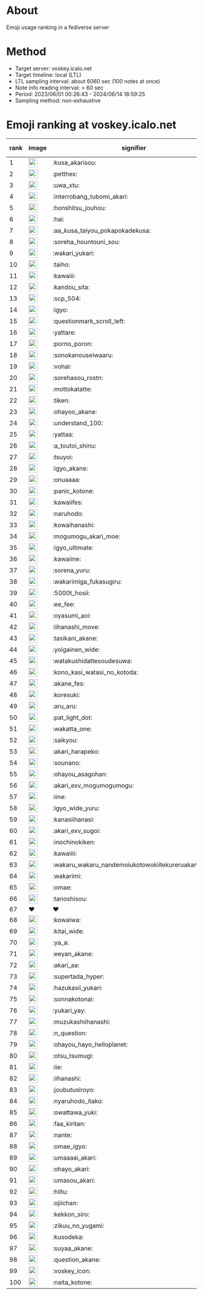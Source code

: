 # About
Emoji usage ranking in a fediverse server

# Method
- Target server: voskey.icalo.net
- Target timeline: local (LTL)
- LTL sampling interval: about 6060 sec (100 notes at once)
- Note info reading interval: > 60 sec
- Period: 2023/06/01 00:26:43 - 2024/06/14 18:59:25 
- Sampling method: non-exhaustive

# Emoji ranking at voskey.icalo.net

|rank|image|signifier|type|frequency score|
|----|----|----|----|----|
|1|<img height="24" src="https://voskey.icalo.net/emoji/kusa_akarisou.webp">|:kusa_akarisou:|custom|27383|
|2|<img height="24" src="https://voskey.icalo.net/emoji/petthex.webp">|:petthex:|custom|19132|
|3|<img height="24" src="https://voskey.icalo.net/emoji/uwa_xtu.webp">|:uwa_xtu:|custom|11498|
|4|<img height="24" src="https://voskey.icalo.net/emoji/interrobang_tubomi_akari.webp">|:interrobang_tubomi_akari:|custom|10008|
|5|<img height="24" src="https://voskey.icalo.net/emoji/honshitsu_jouhou.webp">|:honshitsu_jouhou:|custom|8652|
|6|<img height="24" src="https://voskey.icalo.net/emoji/hai.webp">|:hai:|custom|7610|
|7|<img height="24" src="https://voskey.icalo.net/emoji/aa_kusa_taiyou_pokapokadekusa.webp">|:aa_kusa_taiyou_pokapokadekusa:|custom|7241|
|8|<img height="24" src="https://voskey.icalo.net/emoji/soreha_hountouni_sou.webp">|:soreha_hountouni_sou:|custom|6801|
|9|<img height="24" src="https://voskey.icalo.net/emoji/wakari_yukari.webp">|:wakari_yukari:|custom|6637|
|10|<img height="24" src="https://voskey.icalo.net/emoji/taiho.webp">|:taiho:|custom|6534|
|11|<img height="24" src="https://voskey.icalo.net/emoji/kawaiii.webp">|:kawaiii:|custom|5742|
|12|<img height="24" src="https://voskey.icalo.net/emoji/kandou_sita.webp">|:kandou_sita:|custom|5640|
|13|<img height="24" src="https://voskey.icalo.net/emoji/scp_504.webp">|:scp_504:|custom|5540|
|14|<img height="24" src="https://voskey.icalo.net/emoji/igyo.webp">|:igyo:|custom|4380|
|15|<img height="24" src="https://voskey.icalo.net/emoji/questionmark_scroll_left.webp">|:questionmark_scroll_left:|custom|4231|
|16|<img height="24" src="https://voskey.icalo.net/emoji/yattare.webp">|:yattare:|custom|4211|
|17|<img height="24" src="https://voskey.icalo.net/emoji/porno_poron.webp">|:porno_poron:|custom|4184|
|18|<img height="24" src="https://voskey.icalo.net/emoji/sonokanouseiwaaru.webp">|:sonokanouseiwaaru:|custom|3952|
|19|<img height="24" src="https://voskey.icalo.net/emoji/vohai.webp">|:vohai:|custom|3917|
|20|<img height="24" src="https://voskey.icalo.net/emoji/sorehasou_rostn.webp">|:sorehasou_rostn:|custom|3808|
|21|<img height="24" src="https://voskey.icalo.net/emoji/mottokatatte.webp">|:mottokatatte:|custom|3679|
|22|<img height="24" src="https://voskey.icalo.net/emoji/tiken.webp">|:tiken:|custom|3517|
|23|<img height="24" src="https://voskey.icalo.net/emoji/ohayoo_akane.webp">|:ohayoo_akane:|custom|3435|
|24|<img height="24" src="https://voskey.icalo.net/emoji/understand_100.webp">|:understand_100:|custom|3406|
|25|<img height="24" src="https://voskey.icalo.net/emoji/yattaa.webp">|:yattaa:|custom|3285|
|26|<img height="24" src="https://voskey.icalo.net/emoji/a_toutoi_shinu.webp">|:a_toutoi_shinu:|custom|3085|
|27|<img height="24" src="https://voskey.icalo.net/emoji/tsuyoi.webp">|:tsuyoi:|custom|2979|
|28|<img height="24" src="https://voskey.icalo.net/emoji/igyo_akane.webp">|:igyo_akane:|custom|2943|
|29|<img height="24" src="https://voskey.icalo.net/emoji/onuaaaa.webp">|:onuaaaa:|custom|2932|
|30|<img height="24" src="https://voskey.icalo.net/emoji/panic_kotone.webp">|:panic_kotone:|custom|2852|
|31|<img height="24" src="https://voskey.icalo.net/emoji/kawaiifes.webp">|:kawaiifes:|custom|2805|
|32|<img height="24" src="https://voskey.icalo.net/emoji/naruhodo.webp">|:naruhodo:|custom|2686|
|33|<img height="24" src="https://voskey.icalo.net/emoji/kowaihanashi.webp">|:kowaihanashi:|custom|2646|
|34|<img height="24" src="https://voskey.icalo.net/emoji/mogumogu_akari_moe.webp">|:mogumogu_akari_moe:|custom|2639|
|35|<img height="24" src="https://voskey.icalo.net/emoji/igyo_ultimate.webp">|:igyo_ultimate:|custom|2601|
|36|<img height="24" src="https://voskey.icalo.net/emoji/kawaiine.webp">|:kawaiine:|custom|2469|
|37|<img height="24" src="https://voskey.icalo.net/emoji/sorena_yuru.webp">|:sorena_yuru:|custom|2403|
|38|<img height="24" src="https://voskey.icalo.net/emoji/wakarimiga_fukasugiru.webp">|:wakarimiga_fukasugiru:|custom|2386|
|39|<img height="24" src="https://voskey.icalo.net/emoji/5000t_hosii.webp">|:5000t_hosii:|custom|2379|
|40|<img height="24" src="https://voskey.icalo.net/emoji/ee_fee.webp">|:ee_fee:|custom|2367|
|41|<img height="24" src="https://voskey.icalo.net/emoji/oyasumi_aoi.webp">|:oyasumi_aoi:|custom|2317|
|42|<img height="24" src="https://voskey.icalo.net/emoji/iihanashi_move.webp">|:iihanashi_move:|custom|2308|
|43|<img height="24" src="https://voskey.icalo.net/emoji/tasikani_akane.webp">|:tasikani_akane:|custom|2121|
|44|<img height="24" src="https://voskey.icalo.net/emoji/yoigainen_wide.webp">|:yoigainen_wide:|custom|2106|
|45|<img height="24" src="https://voskey.icalo.net/emoji/watakushidattesoudesuwa.webp">|:watakushidattesoudesuwa:|custom|2041|
|46|<img height="24" src="https://voskey.icalo.net/emoji/kono_kasi_watasi_no_kotoda.webp">|:kono_kasi_watasi_no_kotoda:|custom|1987|
|47|<img height="24" src="https://voskey.icalo.net/emoji/akane_fes.webp">|:akane_fes:|custom|1961|
|48|<img height="24" src="https://voskey.icalo.net/emoji/koresuki.webp">|:koresuki:|custom|1952|
|49|<img height="24" src="https://voskey.icalo.net/emoji/aru_aru.webp">|:aru_aru:|custom|1951|
|50|<img height="24" src="https://voskey.icalo.net/emoji/pat_light_dot.webp">|:pat_light_dot:|custom|1947|
|51|<img height="24" src="https://voskey.icalo.net/emoji/wakatta_one.webp">|:wakatta_one:|custom|1936|
|52|<img height="24" src="https://voskey.icalo.net/emoji/saikyou.webp">|:saikyou:|custom|1871|
|53|<img height="24" src="https://voskey.icalo.net/emoji/akari_harapeko.webp">|:akari_harapeko:|custom|1863|
|54|<img height="24" src="https://voskey.icalo.net/emoji/sounano.webp">|:sounano:|custom|1855|
|55|<img height="24" src="https://voskey.icalo.net/emoji/ohayou_asagohan.webp">|:ohayou_asagohan:|custom|1829|
|56|<img height="24" src="https://voskey.icalo.net/emoji/akari_exv_mogumogumogu.webp">|:akari_exv_mogumogumogu:|custom|1780|
|57|<img height="24" src="https://voskey.icalo.net/emoji/iine.webp">|:iine:|custom|1717|
|58|<img height="24" src="https://voskey.icalo.net/emoji/igyo_wide_yuru.webp">|:igyo_wide_yuru:|custom|1700|
|59|<img height="24" src="https://voskey.icalo.net/emoji/kanasiihanasi.webp">|:kanasiihanasi:|custom|1597|
|60|<img height="24" src="https://voskey.icalo.net/emoji/akari_exv_sugoi.webp">|:akari_exv_sugoi:|custom|1582|
|61|<img height="24" src="https://voskey.icalo.net/emoji/inochinokiken.webp">|:inochinokiken:|custom|1579|
|62|<img height="24" src="https://voskey.icalo.net/emoji/kawaiiii.webp">|:kawaiiii:|custom|1548|
|63|<img height="24" src="https://voskey.icalo.net/emoji/wakaru_wakaru_nandemoiukotowokiitekureruakanetyan.webp">|:wakaru_wakaru_nandemoiukotowokiitekureruakanetyan:|custom|1546|
|64|<img height="24" src="https://voskey.icalo.net/emoji/wakarimi.webp">|:wakarimi:|custom|1532|
|65|<img height="24" src="https://voskey.icalo.net/emoji/omae.webp">|:omae:|custom|1515|
|66|<img height="24" src="https://voskey.icalo.net/emoji/tanoshisou.webp">|:tanoshisou:|custom|1482|
|67|❤|❤|unicode|1457|
|68|<img height="24" src="https://voskey.icalo.net/emoji/kowaiwa.webp">|:kowaiwa:|custom|1449|
|69|<img height="24" src="https://voskey.icalo.net/emoji/kitai_wide.webp">|:kitai_wide:|custom|1441|
|70|<img height="24" src="https://voskey.icalo.net/emoji/ya_a.webp">|:ya_a:|custom|1426|
|71|<img height="24" src="https://voskey.icalo.net/emoji/eeyan_akane.webp">|:eeyan_akane:|custom|1420|
|72|<img height="24" src="https://voskey.icalo.net/emoji/akari_aa.webp">|:akari_aa:|custom|1402|
|73|<img height="24" src="https://voskey.icalo.net/emoji/supertada_hyper.webp">|:supertada_hyper:|custom|1347|
|74|<img height="24" src="https://voskey.icalo.net/emoji/hazukasii_yukari.webp">|:hazukasii_yukari:|custom|1333|
|75|<img height="24" src="https://voskey.icalo.net/emoji/sonnakotonai.webp">|:sonnakotonai:|custom|1292|
|76|<img height="24" src="https://voskey.icalo.net/emoji/yukari_yay.webp">|:yukari_yay:|custom|1291|
|77|<img height="24" src="https://voskey.icalo.net/emoji/muzukashiihanashi.webp">|:muzukashiihanashi:|custom|1290|
|78|<img height="24" src="https://voskey.icalo.net/emoji/n_question.webp">|:n_question:|custom|1273|
|79|<img height="24" src="https://voskey.icalo.net/emoji/ohayou_hayo_helloplanet.webp">|:ohayou_hayo_helloplanet:|custom|1250|
|80|<img height="24" src="https://voskey.icalo.net/emoji/otsu_tsumugi.webp">|:otsu_tsumugi:|custom|1217|
|81|<img height="24" src="https://voskey.icalo.net/emoji/iie.webp">|:iie:|custom|1215|
|82|<img height="24" src="https://voskey.icalo.net/emoji/iihanashi.webp">|:iihanashi:|custom|1202|
|83|<img height="24" src="https://voskey.icalo.net/emoji/joubutusiroyo.webp">|:joubutusiroyo:|custom|1199|
|84|<img height="24" src="https://voskey.icalo.net/emoji/nyaruhodo_itako.webp">|:nyaruhodo_itako:|custom|1190|
|85|<img height="24" src="https://voskey.icalo.net/emoji/owattawa_yuki.webp">|:owattawa_yuki:|custom|1181|
|86|<img height="24" src="https://voskey.icalo.net/emoji/faa_kiritan.webp">|:faa_kiritan:|custom|1181|
|87|<img height="24" src="https://voskey.icalo.net/emoji/nante.webp">|:nante:|custom|1181|
|88|<img height="24" src="https://voskey.icalo.net/emoji/omae_igyo.webp">|:omae_igyo:|custom|1179|
|89|<img height="24" src="https://voskey.icalo.net/emoji/umaaaai_akari.webp">|:umaaaai_akari:|custom|1154|
|90|<img height="24" src="https://voskey.icalo.net/emoji/ohayo_akari.webp">|:ohayo_akari:|custom|1134|
|91|<img height="24" src="https://voskey.icalo.net/emoji/umasou_akari.webp">|:umasou_akari:|custom|1119|
|92|<img height="24" src="https://voskey.icalo.net/emoji/hiltu.webp">|:hiltu:|custom|1118|
|93|<img height="24" src="https://voskey.icalo.net/emoji/ojiichan.webp">|:ojiichan:|custom|1116|
|94|<img height="24" src="https://voskey.icalo.net/emoji/kekkon_siro.webp">|:kekkon_siro:|custom|1112|
|95|<img height="24" src="https://voskey.icalo.net/emoji/zikuu_no_yugami.webp">|:zikuu_no_yugami:|custom|1111|
|96|<img height="24" src="https://voskey.icalo.net/emoji/kusodeka.webp">|:kusodeka:|custom|1108|
|97|<img height="24" src="https://voskey.icalo.net/emoji/suyaa_akane.webp">|:suyaa_akane:|custom|1105|
|98|<img height="24" src="https://voskey.icalo.net/emoji/question_akane.webp">|:question_akane:|custom|1062|
|99|<img height="24" src="https://voskey.icalo.net/emoji/voskey_icon.webp">|:voskey_icon:|custom|1039|
|100|<img height="24" src="https://voskey.icalo.net/emoji/naita_kotone.webp">|:naita_kotone:|custom|1031|
